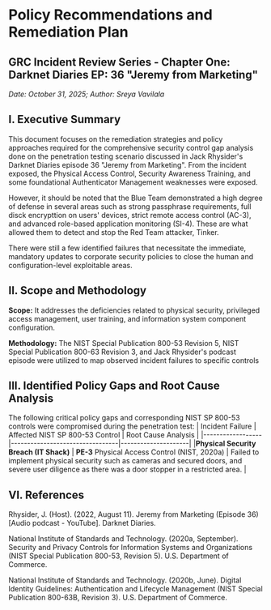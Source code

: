 # Policy Recommendations and Remediation Plan
## GRC Incident Review Series - Chapter One: Darknet Diaries EP: 36 "Jeremy from Marketing"
_Date: October 31, 2025; Author: Sreya Vavilala_

## I. Executive Summary
This document focuses on the remediation strategies and policy approaches required for the comprehensive security control gap analysis done on the penetration testing scenario discussed in Jack Rhysider's Darknet Diaries episode 36 "Jeremy from Marketing". From the incident exposed, the Physical Access Control, Security Awareness Training, and some foundational Authenticator Management weaknesses were exposed. 

However, it should be noted that the Blue Team demonstrated a high degree of defense in several areas such as strong passphrase requirements, full disck encrypttion on users' devices, strict remote access control (AC-3), and advanced role-based application monitoring (SI-4). These are what allowed them to detect and stop the Red Team attacker, Tinker. 

There were still a few identified failures that necessitate the immediate, mandatory updates to corporate security policies to close the human and configuration-level exploitable areas. 

## II. Scope and Methodology
**Scope:** It addresses the deficiencies related to physical security, privileged access management, user training, and information system component configuration.

**Methodology:** The NIST Special Publication 800-53 Revision 5, NIST Special Publication 800-63 Revision 3, and Jack Rhysider's podcast episode were utilized to map observed incident failures to specific controls

## III. Identified Policy Gaps and Root Cause Analysis
The following critical policy gaps and corresponding NIST SP 800-53 controls were compromised during the penetration test:
| Incident Failure | Affected NIST SP 800-53 Control | Root Cause Analysis |
|------------------|---------------------------------|---------------------|
|**Physical Security Breach (IT Shack)** | **PE-3** Physical Access Control (NIST, 2020a) | Failed to implement physical security such as cameras and secured doors, and severe user diligence as there was a door stopper in a restricted area. |









## VI. References
Rhysider, J. (Host). (2022, August 11). Jeremy from Marketing (Episode 36) [Audio podcast - YouTube]. Darknet Diaries.

National Institute of Standards and Technology. (2020a, September). Security and Privacy Controls for Information Systems and Organizations (NIST Special Publication 800-53, Revision 5). U.S. Department of Commerce.

National Institute of Standards and Technology. (2020b, June). Digital Identity Guidelines: Authentication and Lifecycle Management (NIST Special Publication 800-63B, Revision 3). U.S. Department of Commerce.

